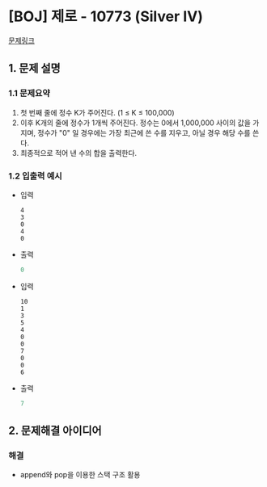 # [BOJ] 제로 - 10773 (Silver IV)

[문제링크](https://www.acmicpc.net/problem/10773)

## 1. 문제 설명
### 1.1 문제요약
1. 첫 번째 줄에 정수 K가 주어진다. (1 ≤ K ≤ 100,000)
2. 이후 K개의 줄에 정수가 1개씩 주어진다. 정수는 0에서 1,000,000 사이의 값을 가지며, 정수가 "0" 일 경우에는 가장 최근에 쓴 수를 지우고, 아닐 경우 해당 수를 쓴다.
3.  최종적으로 적어 낸 수의 합을 출력한다.
  


### 1.2 입출력 예시

- 입력

  ```
  4
  3
  0
  4
  0
  ```

- 출력

  ```python
  0
  ```

- 입력

  ```
  10
  1
  3
  5
  4
  0
  0
  7
  0
  0
  6
  ```

- 출력

  ```python
  7
  ```

## 2. 문제해결 아이디어
### 해결

- append와 pop을 이용한 스택 구조 활용